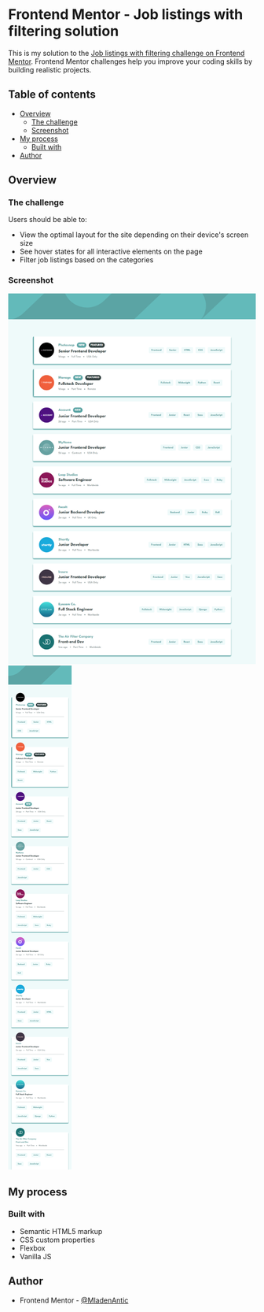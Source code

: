 # Frontend Mentor - Job listings with filtering solution

This is my solution to the [Job listings with filtering challenge on Frontend Mentor](https://www.frontendmentor.io/challenges/job-listings-with-filtering-ivstIPCt). Frontend Mentor challenges help you improve your coding skills by building realistic projects. 

## Table of contents

- [Overview](#overview)
  - [The challenge](#the-challenge)
  - [Screenshot](#screenshot)
- [My process](#my-process)
  - [Built with](#built-with)
- [Author](#author)

## Overview

### The challenge

Users should be able to:

- View the optimal layout for the site depending on their device's screen size
- See hover states for all interactive elements on the page
- Filter job listings based on the categories

### Screenshot

![](./desktop_screenshot.png)
![](./mobile_screenshot.png)

## My process

### Built with

- Semantic HTML5 markup
- CSS custom properties
- Flexbox
- Vanilla JS

## Author

- Frontend Mentor - [@MladenAntic](https://www.frontendmentor.io/profile/MladenAntic)
